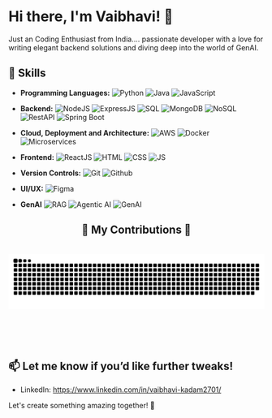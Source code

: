 # Hi there, I'm Vaibhavi! 👋

Just an Coding Enthusiast from India.... passionate developer with a love for writing elegant backend solutions and diving deep into the world of GenAI. 

## 🚀 Skills

- **Programming Languages:**
  ![Python](https://img.shields.io/badge/-Python-blue?style=for-the-badge&logo=python)
  ![Java](https://img.shields.io/badge/-Java-red?style=for-the-badge&logo=java)
  ![JavaScript](https://img.shields.io/badge/-JavaScript-yellow?style=for-the-badge&logo=javascript)

- **Backend:**
  ![NodeJS](https://img.shields.io/badge/-NodeJS-lightgreen?style=for-the-badge&logo=node.js)
  ![ExpressJS](https://img.shields.io/badge/-ExpressJS-darkgreen?style=for-the-badge&logo=express)
  ![SQL](https://img.shields.io/badge/-SQL-blueviolet?style=for-the-badge&logo=sql)
  ![MongoDB](https://img.shields.io/badge/-MongoDB-success?style=for-the-badge&logo=mongodb)
  ![NoSQL](https://img.shields.io/badge/-NoSQL-9cf?style=for-the-badge&logo=nosql)
  ![RestAPI](https://img.shields.io/badge/-RestAPI-orange?style=for-the-badge&logo=api)
  ![Spring Boot](https://img.shields.io/badge/-SpringBoot-success?style=for-the-badge&logo=springboot)
  

- **Cloud, Deployment and Architecture:**
  ![AWS](https://img.shields.io/badge/AWS-%23FF9900.svg?style=for-the-badge&logo=amazon-aws&logoColor=white)
  ![Docker](https://img.shields.io/badge/-Docker-blue?style=for-the-badge&logo=docker)
  ![Microservices](https://img.shields.io/badge/-Microservices-lightgrey?style=for-the-badge&logo=architecture)
  
- **Frontend:**
  ![ReactJS](https://img.shields.io/badge/-ReactJS-blue?style=for-the-badge&logo=react)
  ![HTML](https://img.shields.io/badge/-HTML-orange?style=for-the-badge&logo=html5)
  ![CSS](https://img.shields.io/badge/-CSS-blueviolet?style=for-the-badge&logo=css3)
  ![JS](https://img.shields.io/badge/-JS-yellow?style=for-the-badge&logo=javascript)


- **Version Controls:**
  ![Git](https://img.shields.io/badge/-Git-red?style=for-the-badge&logo=git)
  ![Github](https://img.shields.io/badge/-Github-darkblue?style=for-the-badge&logo=github)

- **UI/UX:**
  ![Figma](https://img.shields.io/badge/-Figma-violet?style=for-the-badge&logo=figma)

- **GenAI**
  ![RAG](https://img.shields.io/badge/-RAG-purple?style=for-the-badge&logo=read-the-docs)
  ![Agentic AI](https://img.shields.io/badge/-AgenticAI-red?style=for-the-badge&logo=ai)
  ![GenAI](https://img.shields.io/badge/-GenAI-yellow?style=for-the-badge&logo=ai)

<div align="center">
  <h2>🐍 My Contributions 🐍</h2>
  <br>
  <img alt="snake eating my contributions" src="https://raw.githubusercontent.com/salesp07/salesp07/output/github-contribution-grid-snake.svg" />
  
  <br/><br/><br/>
</div>

## 📫 Let me know if you’d like further tweaks!

- LinkedIn: https://www.linkedin.com/in/vaibhavi-kadam2701/

Let's create something amazing together! 🚀
